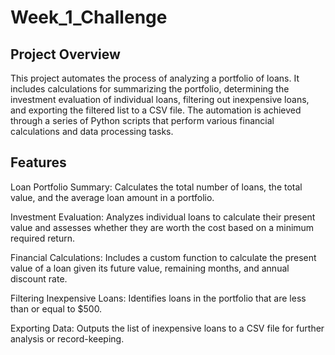 # Week_1_Challenge

## Project Overview
This project automates the process of analyzing a portfolio of loans. It includes calculations for summarizing the portfolio, determining the investment evaluation of individual loans, filtering out inexpensive loans, and exporting the filtered list to a CSV file. The automation is achieved through a series of Python scripts that perform various financial calculations and data processing tasks.

## Features
Loan Portfolio Summary: Calculates the total number of loans, the total value, and the average loan amount in a portfolio.

Investment Evaluation: Analyzes individual loans to calculate their present value and assesses whether they are worth the cost based on a minimum required return.

Financial Calculations: Includes a custom function to calculate the present value of a loan given its future value, remaining months, and annual discount rate.

Filtering Inexpensive Loans: Identifies loans in the portfolio that are less than or equal to $500.

Exporting Data: Outputs the list of inexpensive loans to a CSV file for further analysis or record-keeping.
